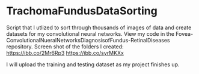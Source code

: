# TrachomaFundusDataSorting

Script that I utlized to sort through thousands of images of data and create datasets for my convolutional neural networks. 
View my code in the Fovea-ConvolutionalNueralNetworksDiagnosisofFundus-RetinalDiseases repository. 
Screen shot of the folders I created:  
https://ibb.co/2Mr6Rp3 
https://ibb.co/syrMKXx

I will upload the training and testing dataset as my project finishes up. 
